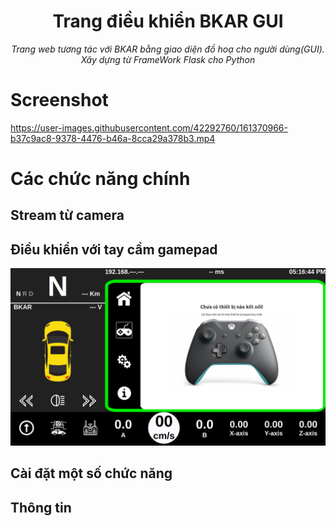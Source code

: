<h1 align="center"><b>Trang điều khiển BKAR GUI</b></h1>
<p align="center"><i>Trang web tương tác với BKAR bằng giao diện đồ hoạ cho người dùng(GUI).<br>Xây dựng từ FrameWork Flask cho Python</i></p>

# **Screenshot**
https://user-images.githubusercontent.com/42292760/161370966-b37c9ac8-9378-4476-b46a-8cca29a378b3.mp4

# **Các chức năng chính**
## Stream từ camera

## Điều khiển với tay cầm gamepad
![GUI](https://github.com/BKAR-Jetson-Self-driving-vehicle/BKAR-GUI-Control/blob/main/static/images/gampad-page.png)

## Cài đặt một số chức năng

## Thông tin
